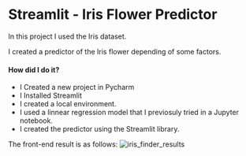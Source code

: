 # Streamlit - Iris Flower Predictor

In this project I used the Iris dataset. 

I created a predictor of the Iris flower depending of some factors. 

#### How did I do it?
- I Created a new project in Pycharm
- I Installed Streamlit
- I created a local environment.
- I used a linnear regression model that I previosuly tried in a Jupyter notebook. 
- I created the predictor using the Streamlit library.

The front-end result is as follows:
![iris_finder_results](https://github.com/ainaraguerraf/Streamlit/assets/115892160/9e6eaade-c4ec-4711-8bae-5eea868f2dfc)
